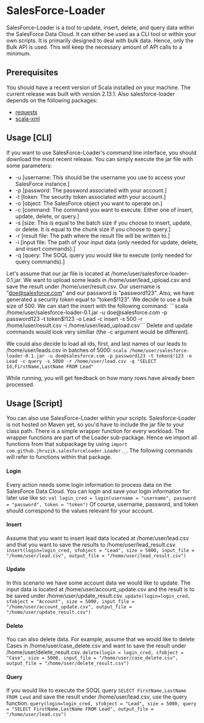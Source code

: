 # SalesForce-Loader
SalesForce-Loader is a tool to update, insert, delete, and query data within the SalesForce Data Cloud. It can either be used as a CLI tool or within your own scripts. It is primarily designed to deal with bulk data. Hence, only the Bulk API is used. This will keep the necessary amount of API calls to a minimum.

## Prerequisites
You should have a recent version of Scala installed on your machine. The current release was built with version 2.13.1.
Also salesforce-loader depends on the following packages:
* [requests](https://github.com/lihaoyi/requests-scala)
* [scala-xml](https://github.com/scala/scala-xml)

## Usage [CLI]
If you want to use SalesForce-Loader's command line interface, you should download the most recent release. You can simply execute the jar file with some parameters: 
* -u	[username: This should be the username you use to access your SalesForce instance.]
* -p	[password: The password associated with your account.]
* -t	[token: The security token associated with your account.]
* -o	[object: The SalesForce object you want to operate on.]
* -c	[command: The command you want to execute. Either one of insert, update, delete, or query.]
* -s	[size: This is equal to the batch size if you choose to insert, update, or delete. It is equal to the chunk size if you choose to query.]
* -r	[result file: The path where the result file will be written to.]
* -i	[input file: The path of your input data (only needed for update, delete, and insert commands).]
* -q	[query: The SOQL query you would like to execute (only needed for query commands).]

Let's assume that our jar file is located at /home/user/salesforce-loader-0.1.jar. We want to upload some leads in /home/user/lead_upload.csv and save the result under /home/user/result.csv. Our username is "doe@salesforce.com" and our password is "password123". Also, we have generated a security token equal to "token$!123". We decide to use a bulk size of 500. We can start the insert with the following command:
```scala /home/user/salesforce-loader-0.1.jar -u doe@salesforce.com -p password123 -t token$!123 -o Lead -c insert -s 500 -r /home/user/result.csv -i /home/user/lead_upload.csv```
Delete and update commands would look very similiar (the -c argument would be different).

We could also decide to load all ids, first, and last names of our leads to /home/user/leads.csv in batches of 5000:
```scala /home/user/salesforce-loader-0.1.jar -u doe@salesforce.com -p password123 -t token$!123 -o Lead -c query -s 5000 -r /home/user/lead.csv -q "SELECT Id,FirstName,LastName FROM Lead"```

While running, you will get feedback on how many rows have already been processed.

## Usage [Script]
You can also use SalesForce-Loader within your scripts. Salesforce-Loader is not hosted on Maven yet, so you'd have to include the jar file to your class path. 
There is a simple wrapper function for every workload. The wrapper functions are part of the Loader sub-package. Hence we import all functions from that subpackage by using `import com.github.jhruzik.salesforceloader.Loader._`. The following commands will refer to functions within that package.

#### Login
Every action needs some login information to process data on the SalesForce Data Cloud. You can login and save your login information for later use like so:
```val login_cred = login(username = "username", password = "password", token = "token")```
Of course, username, password, and token should correspond to the values relevant for your account.

#### Insert
Assume that you want to insert lead data located at /home/user/lead.csv and that you want to save the results to /home/user/lead_result.csv.
```insert(login=login_cred, sfobject = "Lead", size = 5000, input_file = "/home/user/lead.csv", output_file = "/home/user/lead_result.csv")```

#### Update
In this scenario we have some account data we would like to update. The input data is located at /home/user/account_update.csv and the result is to be saved under /home/user/update_result.csv.
```update(login=login_cred, sfobject = "Account", size = 5000, input_file = "/home/user/account_update.csv", output_file = "/home/user/update_result.csv")```

#### Delete
You can also delete data. For example, assume that we would like to delete Cases in /home/user/case_delete.csv and want to save the result under /home/user/delete_result.csv.
```delete(login = login_cred, sfobject = "Case", size = 5000, input_file = "/home/user/case_delete.csv", output_file = "/home/user/delete_result.csv")```

#### Query
If you would like to execute the SOQL query `SELECT FirstName,LastName FROM Lead` and save the result under /home/user/lead.csv, use the query function.
```query(login=login_cred, sfobject = "Lead", size = 5000, query = "SELECT FirstName,LastName FROM Lead", output_file = "/home/user/lead.csv")```

